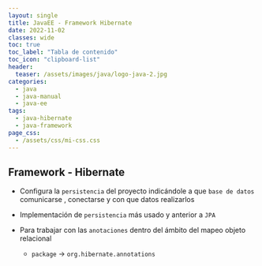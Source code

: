 ```yaml
---
layout: single
title: JavaEE - Framework Hibernate 
date: 2022-11-02
classes: wide
toc: true
toc_label: "Tabla de contenido"
toc_icon: "clipboard-list"
header:
  teaser: /assets/images/java/logo-java-2.jpg
categories:
  - java
  - java-manual
  - java-ee
tags:
  - java-hibernate 
  - java-framework
page_css: 
  - /assets/css/mi-css.css
---
```


## Framework - Hibernate

* Configura la ``persistencia`` del proyecto indicándole a que ``base de datos`` comunicarse , conectarse y con que datos realizarlos

* Implementación de ``persistencia`` más usado y anterior a ``JPA``

* Para trabajar con las ``anotaciones`` dentro del ámbito del mapeo objeto relacional

  * ``package`` → ``org.hibernate.annotations``

